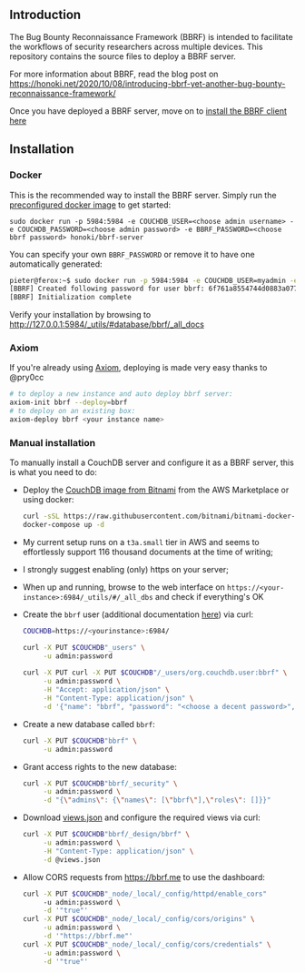 
## Introduction

The Bug Bounty Reconnaissance Framework (BBRF) is intended to facilitate the workflows of security researchers across multiple devices. This repository contains the source files to deploy a BBRF server. 

For more information about BBRF, read the blog post on https://honoki.net/2020/10/08/introducing-bbrf-yet-another-bug-bounty-reconnaissance-framework/

Once you have deployed a BBRF server, move on to [install the BBRF client here](https://github.com/honoki/bbrf-client/)

## Installation

### Docker

This is the recommended way to install the BBRF server. Simply run the [preconfigured docker image](https://hub.docker.com/repository/docker/honoki/bbrf-server) to get started:

```
sudo docker run -p 5984:5984 -e COUCHDB_USER=<choose admin username> -e COUCHDB_PASSWORD=<choose admin password> -e BBRF_PASSWORD=<choose bbrf password> honoki/bbrf-server
```

You can specify your own `BBRF_PASSWORD` or remove it to have one automatically generated:

```bash
pieter@ferox:~$ sudo docker run -p 5984:5984 -e COUCHDB_USER=myadmin -e COUCHDB_PASSWORD=mypassword honoki/bbrf-server
[BBRF] Created following password for user bbrf: 6f761a8554744d0883a0772bf73647cb8ebb61633609c45fba048fd9436de6c4
[BBRF] Initialization complete
```

Verify your installation by browsing to http://127.0.0.1:5984/_utils/#database/bbrf/_all_docs 

### Axiom

If you're already using [Axiom](https://github.com/pry0cc/axiom), deploying is made very easy thanks to @pry0cc

```bash
# to deploy a new instance and auto deploy bbrf server:
axiom-init bbrf --deploy=bbrf
# to deploy on an existing box:
axiom-deploy bbrf <your instance name>
```

### Manual installation

To manually install a CouchDB server and configure it as a BBRF server, this is what you need to do:

* Deploy the [CouchDB image from Bitnami](https://aws.amazon.com/marketplace/pp/B01M0RA8RQ?ref=cns_srchrow) from the AWS Marketplace or using docker:
    ```bash
    curl -sSL https://raw.githubusercontent.com/bitnami/bitnami-docker-couchdb/master/docker-compose.yml > docker-compose.yml
    docker-compose up -d
    ```
* My current setup runs on a `t3a.small` tier in AWS and seems to effortlessly support 116 thousand documents at the time of writing;
* I strongly suggest enabling (only) https on your server;
* When up and running, browse to the web interface on `https://<your-instance>:6984/_utils/#/_all_dbs` and check if everything's OK
* Create the `bbrf` user (additional documentation [here](https://docs.couchdb.org/en/stable/intro/security.html)) via curl:

    ```bash
    COUCHDB=https://<yourinstance>:6984/
    
    curl -X PUT $COUCHDB"_users" \
         -u admin:password
         
    curl -X PUT curl -X PUT $COUCHDB"/_users/org.couchdb.user:bbrf" \
         -u admin:password \
         -H "Accept: application/json" \
         -H "Content-Type: application/json" \
         -d '{"name": "bbrf", "password": "<choose a decent password>", "roles": [], "type": "user"}'
    ```

* Create a new database called `bbrf`:

    ```bash
    curl -X PUT $COUCHDB"bbrf" \
         -u admin:password
    ```

* Grant access rights to the new database:
    ```bash
    curl -X PUT $COUCHDB"bbrf/_security" \
         -u admin:password \
         -d "{\"admins\": {\"names\": [\"bbrf\"],\"roles\": []}}"
    ```

* Download [views.json](views.json) and configure the required views via curl:
    ```bash
    curl -X PUT $COUCHDB"bbrf/_design/bbrf" \
         -u admin:password \
         -H "Content-Type: application/json" \
         -d @views.json
    ```
    
* Allow CORS requests from https://bbrf.me to use the dashboard:
    ```bash
    curl -X PUT $COUCHDB"_node/_local/_config/httpd/enable_cors"
         -u admin:password \
         -d '"true"'
    curl -X PUT $COUCHDB"_node/_local/_config/cors/origins" \
         -u admin:password \
         -d '"https://bbrf.me"'
    curl -X PUT $COUCHDB"_node/_local/_config/cors/credentials" \
         -u admin:password \
         -d '"true"'
    ```
